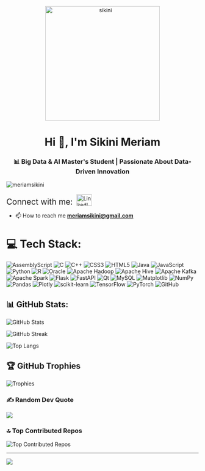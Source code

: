 <p align="center"> <img height="300px" src="https://raw.githubusercontent.com/simon-zerisenay/simon-zerisenay/main/work.gif" alt="sikini" /> </p>

<h1 align="center">Hi 👋, I'm Sikini Meriam</h1>
<h3 align="center">📊 Big Data & AI Master's Student | Passionate About Data-Driven Innovation</h3>


<p align="left"> <img src="https://komarev.com/ghpvc/?username=meriamsikini&label=Profile%20views&color=0e75b6&style=flat" alt="meriamsikini" /> </p>




 <div style="display: flex; align-items: center; margin: 0;">
    <div style="font-size: 1.5em; margin-right: 10px; margin-top: 10px;">Connect with me:</div>
    <div>
      <a href="https://www.linkedin.com/in/meriam-sikini-452410247?utm_source=share&utm_campaign=share_via&utm_content=profile&utm_medium=android_app" target="blank">
        <img src="https://raw.githubusercontent.com/rahuldkjain/github-profile-readme-generator/master/src/images/icons/Social/linked-in-alt.svg" alt="LinkedIn Profile" height="30" width="40" />
      </a>
    </div>
  </div>


- 📫 How to reach me **meriamsikini@gmail.com**

# 💻 Tech Stack:
![AssemblyScript](https://img.shields.io/badge/assembly%20script-%23000000.svg?style=for-the-badge&logo=assemblyscript&logoColor=white) ![C](https://img.shields.io/badge/c-%2300599C.svg?style=for-the-badge&logo=c&logoColor=white) ![C++](https://img.shields.io/badge/c++-%2300599C.svg?style=for-the-badge&logo=c%2B%2B&logoColor=white) ![CSS3](https://img.shields.io/badge/css3-%231572B6.svg?style=for-the-badge&logo=css3&logoColor=white) ![HTML5](https://img.shields.io/badge/html5-%23E34F26.svg?style=for-the-badge&logo=html5&logoColor=white) ![Java](https://img.shields.io/badge/java-%23ED8B00.svg?style=for-the-badge&logo=openjdk&logoColor=white) ![JavaScript](https://img.shields.io/badge/javascript-%23323330.svg?style=for-the-badge&logo=javascript&logoColor=%23F7DF1E) ![Python](https://img.shields.io/badge/python-3670A0?style=for-the-badge&logo=python&logoColor=ffdd54) ![R](https://img.shields.io/badge/r-%23276DC3.svg?style=for-the-badge&logo=r&logoColor=white) ![Oracle](https://img.shields.io/badge/Oracle-F80000?style=for-the-badge&logo=oracle&logoColor=white) ![Apache Hadoop](https://img.shields.io/badge/Apache%20Hadoop-66CCFF?style=for-the-badge&logo=apachehadoop&logoColor=black) ![Apache Hive](https://img.shields.io/badge/Apache%20Hive-FDEE21?style=for-the-badge&logo=apachehive&logoColor=black) ![Apache Kafka](https://img.shields.io/badge/Apache%20Kafka-000?style=for-the-badge&logo=apachekafka) ![Apache Spark](https://img.shields.io/badge/Apache%20Spark-FDEE21?style=for-the-badge&logo=apachespark&logoColor=black) ![Flask](https://img.shields.io/badge/flask-%23000.svg?style=for-the-badge&logo=flask&logoColor=white) ![FastAPI](https://img.shields.io/badge/FastAPI-005571?style=for-the-badge&logo=fastapi) ![Qt](https://img.shields.io/badge/Qt-%23217346.svg?style=for-the-badge&logo=Qt&logoColor=white) ![MySQL](https://img.shields.io/badge/mysql-4479A1.svg?style=for-the-badge&logo=mysql&logoColor=white) ![Matplotlib](https://img.shields.io/badge/Matplotlib-%23ffffff.svg?style=for-the-badge&logo=Matplotlib&logoColor=black) ![NumPy](https://img.shields.io/badge/numpy-%23013243.svg?style=for-the-badge&logo=numpy&logoColor=white) ![Pandas](https://img.shields.io/badge/pandas-%23150458.svg?style=for-the-badge&logo=pandas&logoColor=white) ![Plotly](https://img.shields.io/badge/Plotly-%233F4F75.svg?style=for-the-badge&logo=plotly&logoColor=white) ![scikit-learn](https://img.shields.io/badge/scikit--learn-%23F7931E.svg?style=for-the-badge&logo=scikit-learn&logoColor=white) ![TensorFlow](https://img.shields.io/badge/TensorFlow-%23FF6F00.svg?style=for-the-badge&logo=TensorFlow&logoColor=white) ![PyTorch](https://img.shields.io/badge/PyTorch-%23EE4C2C.svg?style=for-the-badge&logo=PyTorch&logoColor=white) ![GitHub](https://img.shields.io/badge/github-%23121011.svg?style=for-the-badge&logo=github&logoColor=white)

## 📊 GitHub Stats:
<!-- Stats globales -->
![GitHub Stats](https://github-readme-stats.vercel.app/api?username=meriamsikini&theme=radical&hide_border=false&include_all_commits=true&count_private=true)
<!-- Streak (séries de contributions) -->
![GitHub Streak](https://streak-stats.demolab.com?user=meriamsikini&theme=radical&hide_border=false)
<!-- Langages les plus utilisés -->
![Top Langs](https://github-readme-stats.vercel.app/api/top-langs/?username=meriamsikini&layout=compact&theme=radical&hide_border=false&langs_count=6)


## 🏆 GitHub Trophies
![Trophies](https://github-profile-trophy.vercel.app/?username=meriamsikini&theme=radical&no-frame=false&no-bg=false&margin-w=8)
### ✍️ Random Dev Quote
![](https://quotes-github-readme.vercel.app/api?type=vetical&theme=radical)

### 🔝 Top Contributed Repos
![Top Contributed Repos](https://github-contributor-stats.vercel.app/api?username=meriamsikini&limit=5&theme=radical&combine_all_yearly_contributions=true)

---
[![](https://visitcount.itsvg.in/api?id=meriamsikini&icon=5&color=13)](https://visitcount.itsvg.in)

<!-- Proudly created with GPRM ( https://gprm.itsvg.in ) -->
